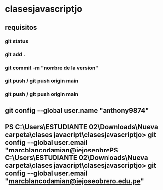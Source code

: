# clasesjavascriptjo

## requisitos

### git status
### git add .
### git commit -m "nombre de la version"
### git push / git push  origin main
### git push / git push  origin main
## git config --global user.name "anthony9874"
## PS C:\Users\ESTUDIANTE 02\Downloads\Nueva carpeta\clases javacript\clasesjavascriptjo> git config --global user.email "marcblancodamian@iejoseobrePS C:\Users\ESTUDIANTE 02\Downloads\Nueva carpeta\clases javacript\clasesjavascriptjo> git config --global user.email "marcblancodamian@iejoseobrero.edu.pe"